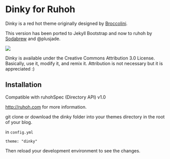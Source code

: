 Dinky for Ruhoh
==========================

Dinky is a red hot theme originally designed by [Broccolini](http://github.com/broccolini/dinky).

This version has been ported to Jekyll Bootstrap and now to ruhoh by [Sodabrew](http://sodabrew.com/) and @plusjade.

[![](http://broccolini.net/images/dinky-example.png)](http://urzajs.com/)

Dinky is available under the Creative Commons Attribution 3.0 License. Basically, use it, modify it, and remix it. Attribution is not necessary but it is appreciated :)

## Installation

Compatible with ruhohSpec (Directory API) v1.0

<http://ruhoh.com> for more information.

git clone or download the dinky folder into your themes directory in the root of your blog.

in `config.yml`

    theme: "dinky"
    
Then reload your development environment to see the changes.